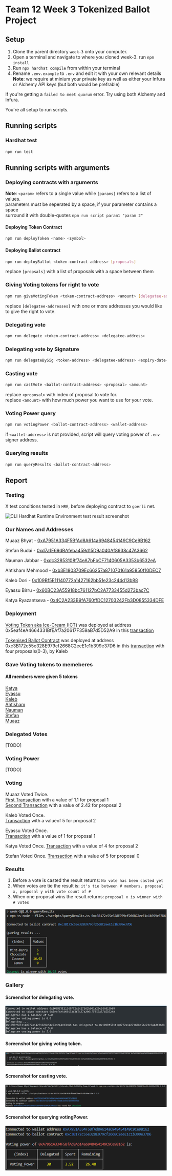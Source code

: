 # Team 12 Week 3 Tokenized Ballot Project

## Setup
1. Clone the parent directory `week-3` onto your computer.
1. Open a terminal and navigate to where you cloned week-3. run `npm install`  
1. Run `npx hardhat compile` from within your terminal
1. Rename `.env.example` to `.env` and edit it with your own relevant details  
**Note**: we require at minium your private key as well as either your Infura or Alchemy API keys (but both would be prefrable)

If you're getting a `failed to meet quorum` error. Try using both Alchemy and Infura.

You're all setup to run scripts.

## Running scripts

### Hardhat test

```bash
npm run test
```

## Running scripts with arguments

### Deploying contracts with arguments
**Note**: `<param>` refers to a single value while `[params]` refers to a list of values.  
parameters must be seperated by a space, if your parameter contains a space  
surround it with double-quotes `npm run script param1 "param 2"`

#### Deploying Token Contract

```bash
npm run deployToken <name> <symbol>
```

#### Deploying Ballot contract

```bash
npm run deployBallot <token-contract-address> [proposals]
```

replace `[propsals]` with a list of proposals with a space between them

### Giving Voting tokens for right to vote

```bash
npm run giveVotingToken <token-contract-address> <amount> [delegatee-addresses] 
```

replace `[delegatee-addresses]` with one or more addresses you would like to give the right to vote.

### Delegating vote

```bash
npm run delegate <token-contract-address> <delegatee-address>
```

### Delegating vote by Signature

```bash
npm run delegateBySig <token-address> <delegatee-address> <expiry-date-as-seconds-since-unix-epoch>
```

### Casting vote

```bash
npm run castVote <ballot-contract-address> <proposal> <amount>
```

replace `<proposal>` with index of proposal to vote for.  
replace `<amount>` with how much power you want to use for your vote.

### Voting Power query

```bash
npm run votingPower <ballot-contract-address> <wallet-address>
```

if `<wallet-address>` is not provided, script will query voting power of `.env` signer address.

### Querying results

```bash
npm run queryResults <ballot-contract-address>
```

## Report

### Testing

X test conditions tested in `HRE`, before deploying contract to `goerli` net.

![CLI Hardhat Runtime Environment test result screenshot](./docs/test.png 'HRE test result')

### Our Names and Addresses

Muaaz Bhyat - [0xA7951A334F5BfAd8A614a6948454149C9Ce9B162](https://goerli.etherscan.io/address/0xa7951a334f5bfad8a614a6948454149c9ce9b162)

Stefan Budai - [0xd7a1E69dBAfeba459d15D9a040Af8938c47A3662](https://goerli.etherscan.io/address/0xd7a1E69dBAfeba459d15D9a040Af8938c47A3662)

Nauman Jabbar - [0xdc32853108f74eA7bFbCF7140605A3353b6532eA](https://goerli.etherscan.io/address/0xdc32853108f74eA7bFbCF7140605A3353b6532eA)

Ahtisham Mehmood - [0xb3E1803709Ec66257a871070161a95850f10DEC7](https://goerli.etherscan.io/address/0xb3E1803709Ec66257a871070161a95850f10DEC7)

Kaleb Dori - [0x109Bf5E11140772a1427162bb51e23c244d13b88](https://goerli.etherscan.io/address/0x109Bf5E11140772a1427162bb51e23c244d13b88)

Eyassu Birru - [0x60BC23A55918bc761127bC2A7733455d273bac7C](https://goerli.etherscan.io/address/0x60BC23A55918bc761127bC2A7733455d273bac7C)

Katya Ryazantseva - [0x4C2A233B9fA760ffDC12703242Fb3D0855334DFE](https://goerli.etherscan.io/address/0x4C2A233B9fA760ffDC12703242Fb3D0855334DFE)

### Deployment

[Voting Token aka Ice-Cream (ICT)](https://goerli.etherscan.io/address/0x5eaf4eA4664331BfEAf7a20617F359aB7d5D52A9) was deployed at address 0x5eaf4eA4664331BfEAf7a20617F359aB7d5D52A9 in this [transaction](https://goerli.etherscan.io/tx/0x8ca891ce9f758e41f57fe60dd262a6dab7b814b02a7374882a1e6430e6f3c18b)

[Tokenised Ballot Contract](https://goerli.etherscan.io/address/0xc3B172c55e328E979cf2668C2eeE1c1b399e37D6) was deployed at address 0xc3B172c55e328E979cf2668C2eeE1c1b399e37D6 in this [transaction](https://goerli.etherscan.io/tx/0x90ab4e76e980c11760234eeac4ceed7c9c7a2183918f6ebea435bada8370f570) with four proposals(0-3), by Kaleb

### Gave Voting tokens to memeberes

#### All members were given 5 tokens

[Katya](https://goerli.etherscan.io/tx/0x4040e9615bab67b474ad55e2ed87dfdc42a675c48eb54f8fac7de1eecbf1f7bb)  
[Eyassu](https://goerli.etherscan.io/tx/0x18da07a8013e8145c83398d1ca3e49cfc7b45c3e5da2b18e43a81d532fea610e)  
[Kaleb](https://goerli.etherscan.io/tx/0xe44321190ff74ebfb5d5d2efcd2cb745ba5ea5e00fa5e9122d80b23ffe3d663d)  
[Ahtisham](https://goerli.etherscan.io/tx/0xdfd366865db6f3bb34800ab24f3cfdf5921505b0535aecda6c4012cd4da29cfa)  
[Nauman](https://goerli.etherscan.io/tx/0x160bfcb6d34f525ff54680620208668f7bcaceac2cfd493968b62f5eaa94a2e0)  
[Stefan](https://goerli.etherscan.io/tx/0x7f73ca0667fee11f14d94def60560296b5983ae15a7d8f30e57e90603d7d4d5a)  
[Muaaz](https://goerli.etherscan.io/tx/0x0ee990f03c184709325b18f2d280ad899f80b7d3f50093468cb32d047fd6aa91)  

### Delegated Votes

[TODO]

### Voting Power

[TODO]

### Voting

Muaaz Voted Twice.  
[First Transaction](https://goerli.etherscan.io/tx/0xb7bc139efb3b90d94782f3599d213dff6b99d3c3175b82921ce0abcb77891077) with a value of 1.1 for proposal 1  
[Second Transaction](https://goerli.etherscan.io/tx/0x44e69ddb836c3dad26e07517545108950dfef51ddbeba78d5f5da5c0ea7907e2) with a value of 2.42 for proposal 2

Kaleb Voted Once.  
[Transaction](https://goerli.etherscan.io/tx/0x4ff160839bd84fe4478c7ed7e55b48969e7332481a7724b8b6890d3cf5923f77) with a valueof 5 for proposal 2

Eyassu Voted Once.  
[Transaction](https://goerli.etherscan.io/tx/0x578fd4d9711641c534aa57e51124bc58faa30be28f3460b0b04d4797786d4ca9) with a value of 1 for proposal 1

Katya Voted Once.
[Transaction](https://goerli.etherscan.io/tx/0x6af4356870b19332581dfa5ffdb98c85cbfcb0d1a382a01f4c017ce3fb8c8dff) with a value of 4 for proposal 2

Stefan Voted Once.
[Transaction](https://goerli.etherscan.io/tx/0x0e2230e5cedd85886034b6711bbba60675af7187c2a7a2113657219b0a0dcc62) with a value of 5 for proposal 0



### Results

1. Before a vote is casted the result returns: `No vote has been casted yet`
2. When votes are tie the result is: `it's tie between # members. proposal x, proposal y with vote count of # `
3. When one proposal wins the result returns: `proposal x is winner with # votes`

![Chocolate is winner with 30 votes](./docs/queryResults.png 'CLI winner proposal')

### Gallery

#### Screenshot for delegating vote.  
![CLI delegate call screenshot](./docs/delegation.png 'CLI for delegate vote')

#### Screenshot for giving voting token.  
![CLI give voting token call screenshot](./docs/giveVotingTokens.png 'CLI for minting voting tokens')

#### Screenshot for casting vote.  
![CLI casting vote call screenshot](./docs/castVote.png 'CLI for voting')

#### Screenshot for querying votingPower.  
![CLI votePower call screenshot](./docs/votingPower.png 'CLI for voting power query')
